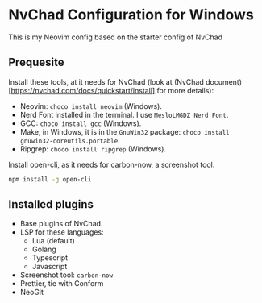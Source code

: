 # NvChad Configuration for Windows

This is my Neovim config based on the starter config of NvChad

## Prequesite

Install these tools, at it needs for NvChad (look at (NvChad document)[https://nvchad.com/docs/quickstart/install] for more details):

- Neovim: `choco install neovim` (Windows).
- Nerd Font installed in the terminal. I use `MesloLMGDZ Nerd Font`.
- GCC: `choco install gcc` (Windows).
- Make, in Windows, it is in the `GnuWin32` package: `choco install gnuwin32-coreutils.portable`.
- Ripgrep: `choco install ripgrep` (Windows).

Install open-cli, as it needs for carbon-now, a screenshot tool.

```bash
npm install -g open-cli
```

## Installed plugins

- Base plugins of NvChad.
- LSP for these languages:
  - Lua (default)
  - Golang
  - Typescript
  - Javascript
- Screenshot tool: `carbon-now`
- Prettier, tie with Conform
- NeoGit
